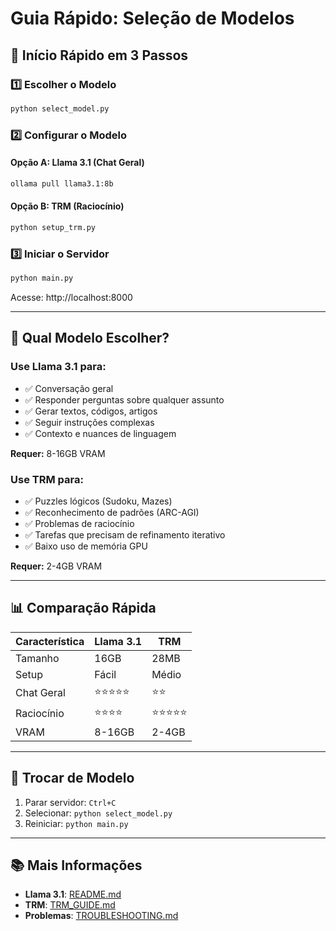 # Guia Rápido: Seleção de Modelos

## 🚀 Início Rápido em 3 Passos

### 1️⃣ Escolher o Modelo

```bash
python select_model.py
```

### 2️⃣ Configurar o Modelo

#### Opção A: Llama 3.1 (Chat Geral)
```bash
ollama pull llama3.1:8b
```

#### Opção B: TRM (Raciocínio)
```bash
python setup_trm.py
```

### 3️⃣ Iniciar o Servidor

```bash
python main.py
```

Acesse: http://localhost:8000

---

## 🤔 Qual Modelo Escolher?

### Use **Llama 3.1** para:
- ✅ Conversação geral
- ✅ Responder perguntas sobre qualquer assunto
- ✅ Gerar textos, códigos, artigos
- ✅ Seguir instruções complexas
- ✅ Contexto e nuances de linguagem

**Requer:** 8-16GB VRAM

### Use **TRM** para:
- ✅ Puzzles lógicos (Sudoku, Mazes)
- ✅ Reconhecimento de padrões (ARC-AGI)
- ✅ Problemas de raciocínio
- ✅ Tarefas que precisam de refinamento iterativo
- ✅ Baixo uso de memória GPU

**Requer:** 2-4GB VRAM

---

## 📊 Comparação Rápida

| Característica | Llama 3.1 | TRM |
|----------------|-----------|-----|
| Tamanho | 16GB | 28MB |
| Setup | Fácil | Médio |
| Chat Geral | ⭐⭐⭐⭐⭐ | ⭐⭐ |
| Raciocínio | ⭐⭐⭐⭐ | ⭐⭐⭐⭐⭐ |
| VRAM | 8-16GB | 2-4GB |

---

## 🔄 Trocar de Modelo

1. Parar servidor: `Ctrl+C`
2. Selecionar: `python select_model.py`
3. Reiniciar: `python main.py`

---

## 📚 Mais Informações

- **Llama 3.1**: [README.md](README.md)
- **TRM**: [TRM_GUIDE.md](TRM_GUIDE.md)
- **Problemas**: [TROUBLESHOOTING.md](TROUBLESHOOTING.md)
